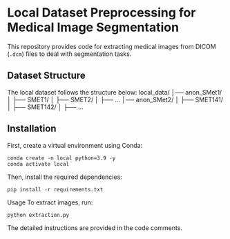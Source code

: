 
# Local Dataset Preprocessing for Medical Image Segmentation

This repository provides code for extracting medical images from DICOM (`.dcm`) files to deal with segmentation tasks.

## **Dataset Structure**
The local dataset follows the structure below:
local_data/ │── anon_SMet1/ │ ├── SMET1/ │ ├── SMET2/ │ ├── ... │── anon_SMet2/ │ ├── SMET141/ │ ├── SMET142/ │ ├── ...


## **Installation**
First, create a virtual environment using Conda:

```
conda create -n local python=3.9 -y
conda activate local
```

Then, install the required dependencies:
```
pip install -r requirements.txt
```

Usage
To extract images, run:
```
python extraction.py
```
The detailed instructions are provided in the code comments.